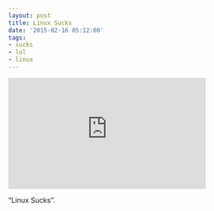 ```yaml
---
layout: post
title: Linux Sucks
date: '2015-02-16 05:12:00'
tags:
- sucks
- lol
- linux
---
```


<iframe width="400" height="225" id="youtube_iframe" src="https://www.youtube.com/embed/5pOxlazS3zs?feature=oembed&amp;enablejsapi=1&amp;origin=http://safe.txmblr.com&amp;wmode=opaque" frameborder="0" allowfullscreen></iframe><br/><p>&ldquo;Linux Sucks&rdquo;.</p>
